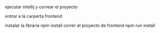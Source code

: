 ejecutar intellij y correar el proyecto

entrar a la carperta frontend 

instalar la libraria 
npm install 
correr el proyecto de frontend
npm run install
